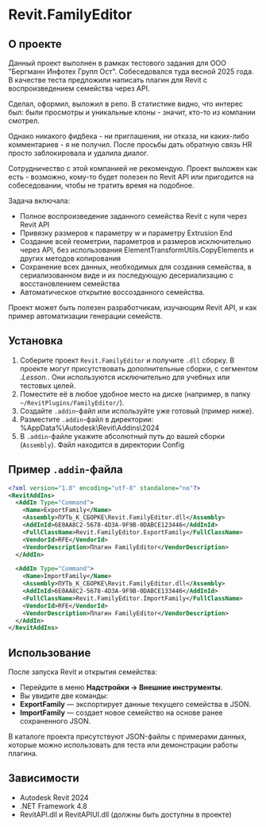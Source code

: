# Revit.FamilyEditor

## О проекте
Данный проект выполнен в рамках тестового задания для ООО "Бергманн Инфотех Групп Ост".
Собеседовался туда весной 2025 года. В качестве теста предложили написать плагин для Revit с воспроизведением семейства через API.

Сделал, оформил, выложил в репо. В статистике видно, что интерес был: были просмотры и уникальные клоны - значит, кто-то из компании смотрел.

Однако никакого фидбека - ни приглашения, ни отказа, ни каких-либо комментариев - я не получил.
После просьбы дать обратную связь HR просто заблокировала и удалила диалог.

Сотрудничество с этой компанией не рекомендую.
Проект выложен как есть - возможно, кому-то будет полезен по Revit API или пригодится на собеседовании, чтобы не тратить время на подобное.

Задача включала:
- Полное воспроизведение заданного семейства Revit с нуля через Revit API
- Привязку размеров к параметру w и параметру Extrusion End
- Создание всей геометрии, параметров и размеров исключительно через API, без использования ElementTransformUtils.CopyElements и других методов копирования
- Сохранение всех данных, необходимых для создания семейства, в сериализованном виде и их последующую десериализацию с восстановлением семейства
- Автоматическое открытие воссозданного семейства.

Проект может быть полезен разработчикам, изучающим Revit API, и как пример автоматизации генерации семейств.

## Установка

1. Соберите проект `Revit.FamilyEditor` и получите `.dll` сборку. В проекте могут присутствовать дополнительные сборки, с сегментом *.Lesson.*. Они используются исключительно для учебных или тестовых целей.
2. Поместите её в любое удобное место на диске (например, в папку `~/RevitPlugins/FamilyEditor/`).
3. Создайте `.addin`-файл или используйте уже готовый (пример ниже).
4. Разместите `.addin`-файл в директории: %AppData%\Autodesk\Revit\Addins\2024
5. В `.addin`-файле укажите абсолютный путь до вашей сборки (`Assembly`). Файл находится в директории Config

## Пример `.addin`-файла

```xml
<?xml version="1.0" encoding="utf-8" standalone="no"?>
<RevitAddIns>
  <AddIn Type="Command">
    <Name>ExportFamily</Name>
    <Assembly>ПУТЬ_К_СБОРКЕ\Revit.FamilyEditor.dll</Assembly>
    <AddInId>6E0AA8C2-5678-4D3A-9F9B-0DABCE123446</AddInId>
    <FullClassName>Revit.FamilyEditor.ExportFamily</FullClassName>
    <VendorId>RFE</VendorId>
    <VendorDescription>Плагин FamilyEditor</VendorDescription>
  </AddIn>

  <AddIn Type="Command">
    <Name>ImportFamily</Name>
    <Assembly>ПУТЬ_К_СБОРКЕ\Revit.FamilyEditor.dll</Assembly>
    <AddInId>6E0AA8C2-5678-4D3A-9F9B-0DABCE133446</AddInId>
    <FullClassName>Revit.FamilyEditor.ImportFamily</FullClassName>
    <VendorId>RFE</VendorId>
    <VendorDescription>Плагин FamilyEditor</VendorDescription>
  </AddIn>
</RevitAddIns>
```

## Использование

После запуска Revit и открытия семейства:

- Перейдите в меню **Надстройки → Внешние инструменты**.
- Вы увидите две команды:
- **ExportFamily** — экспортирует данные текущего семейства в JSON.
- **ImportFamily** — создает новое семейство на основе ранее сохраненного JSON.

В каталоге проекта присутствуют JSON-файлы с примерами данных, которые можно использовать для теста или демонстрации работы плагина.

## Зависимости

- Autodesk Revit 2024
- .NET Framework 4.8
- RevitAPI.dll и RevitAPIUI.dll (должны быть доступны в проекте)
